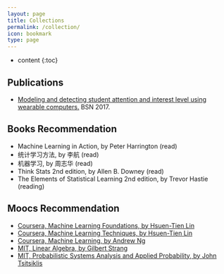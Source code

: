 ```yaml
---
layout: page
title: Collections
permalink: /collection/
icon: bookmark
type: page
---
```


* content
{:toc}

## Publications
* [Modeling and detecting student attention and interest level using wearable computers.](http://jafari.tamu.edu/wp-content/uploads/2017/06/Ziwei_BSN_2017.pdf) BSN 2017.

## Books Recommendation
* Machine Learning in Action, by Peter Harrington (read)
* 统计学习方法, by 李航 (read)
* 机器学习, by 周志华 (read)
* Think Stats 2nd edition, by Allen B. Downey (read)
* The Elements of Statistical Learning 2nd edition, by Trevor Hastie (reading)

## Moocs Recommendation
* [Coursera, Machine Learning Foundations, by Hsuen-Tien Lin](https://www.youtube.com/playlist?list=PLXVfgk9fNX2I7tB6oIINGBmW50rrmFTqf)
* [Coursera, Machine Learning Techniques, by Hsuen-Tien Lin](https://www.youtube.com/playlist?list=PLXVfgk9fNX2IQOYPmqjqWsNUFl2kpk1U2)
* [Coursera, Machine Learning, by Andrew Ng](https://www.coursera.org/learn/machine-learning)
* [MIT, Linear Algebra, by Gilbert Strang](https://ocw.mit.edu/courses/mathematics/18-06-linear-algebra-spring-2010/)
* [MIT, Probabilistic Systems Analysis and Applied Probability, by John Tsitsiklis](https://ocw.mit.edu/courses/electrical-engineering-and-computer-science/6-041-probabilistic-systems-analysis-and-applied-probability-fall-2010/)
